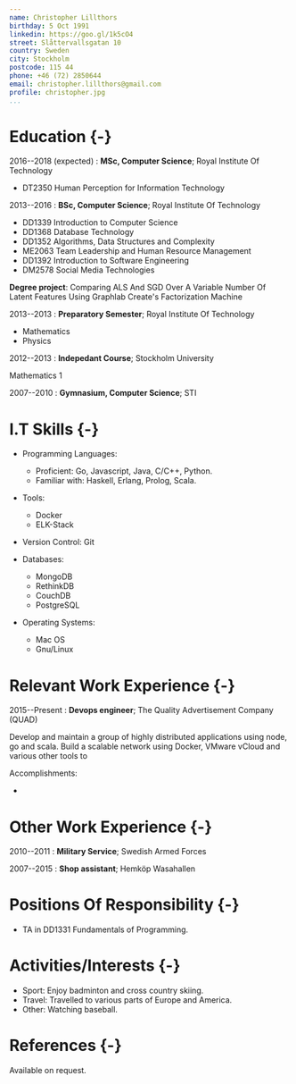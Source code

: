 ```yaml
---
name: Christopher Lillthors
birthday: 5 Oct 1991
linkedin: https://goo.gl/1k5cO4
street: Slåttervallsgatan 10
country: Sweden
city: Stockholm
postcode: 115 44
phone: +46 (72) 2850644
email: christopher.lillthors@gmail.com
profile: christopher.jpg
...
```


#   Education {-}

2016--2018 (expected)
:   **MSc, Computer Science**; Royal Institute Of Technology

*   DT2350 Human Perception for Information Technology

2013--2016
:   **BSc, Computer Science**; Royal Institute Of Technology

*   DD1339 Introduction to Computer Science
*   DD1368 Database Technology
*   DD1352 Algorithms, Data Structures and Complexity
*   ME2063 Team Leadership and Human Resource Management
*   DD1392 Introduction to Software Engineering
*   DM2578 Social Media Technologies

**Degree project**:
    Comparing ALS And SGD Over A Variable Number Of Latent Features Using
    Graphlab Create's Factorization Machine

2013--2013
:   **Preparatory Semester**; Royal Institute Of Technology

*   Mathematics
*   Physics

2012--2013
:   **Indepedant Course**; Stockholm University

Mathematics 1

2007--2010
:   **Gymnasium, Computer Science**; STI

#   I.T Skills {-}

*   Programming Languages:

    *   Proficient: Go, Javascript, Java, C/C++, Python.
    *   Familiar with: Haskell, Erlang, Prolog, Scala.

*   Tools:

    *   Docker
    *   ELK-Stack

*   Version Control: Git

*   Databases:

    *   MongoDB
    *   RethinkDB
    *   CouchDB
    *   PostgreSQL

*   Operating Systems:

    *   Mac OS
    *   Gnu/Linux

#   Relevant Work Experience {-}

2015--Present
:   **Devops engineer**; The Quality Advertisement Company (QUAD)

Develop and maintain a group of highly distributed applications using node, go and scala.
Build a scalable network using Docker, VMware vCloud and various other tools to

Accomplishments:

*

#   Other Work Experience {-}

2010--2011
:   **Military Service**; Swedish Armed Forces

2007--2015
:   **Shop assistant**; Hemköp Wasahallen

#   Positions Of Responsibility {-}

*   TA in DD1331 Fundamentals of Programming.

#   Activities/Interests {-}

*   Sport: Enjoy badminton and cross country skiing.
*   Travel: Travelled to various parts of Europe and America.
*   Other: Watching baseball.

#   References {-}

Available on request.
